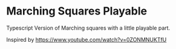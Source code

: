 # Marching Squares Playable

Typescript Version of Marching squares with a little playable part.

Inspired by https://www.youtube.com/watch?v=0ZONMNUKTfU
